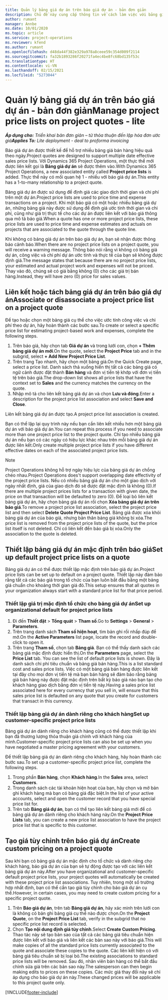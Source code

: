 ```yaml
---
title: Quản lý bảng giá dự án trên báo giá dự án - bản đơn giản
description: Chủ đề này cung cấp thông tin về cách làm việc với bảng giá dự án trên báo giá. (Sales)
author: rumant
manager: Annbe
ms.date: 10/01/2020
ms.topic: article
ms.service: project-operations
ms.reviewer: kfend
ms.author: rumant
ms.openlocfilehash: d48da44f382e329a978a8ceee59c354d009f2114
ms.sourcegitcommit: fa32b1893286f20271fa4ec4be8fc68bd135f53c
ms.translationtype: HT
ms.contentlocale: vi-VN
ms.lasthandoff: 02/15/2021
ms.locfileid: "5273044"
---
```

# <a name="manage-project-price-lists-on-project-quotes---lite"></a><span data-ttu-id="fcd3d-104">Quản lý bảng giá dự án trên báo giá dự án - bản đơn giản</span><span class="sxs-lookup"><span data-stu-id="fcd3d-104">Manage project price lists on project quotes - lite</span></span>

<span data-ttu-id="fcd3d-105">_**Áp dụng cho:** Triển khai bản đơn giản – từ thỏa thuận đến lập hóa đơn ước giá_</span><span class="sxs-lookup"><span data-stu-id="fcd3d-105">_**Applies To:** Lite deployment - deal to proforma invoicing_</span></span>

<span data-ttu-id="fcd3d-106">Báo giá dự án được thiết kế để hỗ trợ nhiều bảng giá bán hàng hiệu quả theo ngày.</span><span class="sxs-lookup"><span data-stu-id="fcd3d-106">Project quotes are designed to support multiple date effective sales price lists.</span></span> <span data-ttu-id="fcd3d-107">Với Dynamics 365 Project Operations, một thực thể mới được liên kết gọi là **Bảng giá dự án** sẽ được thêm vào.</span><span class="sxs-lookup"><span data-stu-id="fcd3d-107">With Dynamics 365 Project Operations, a new associated entity called **Project price lists** is added.</span></span> <span data-ttu-id="fcd3d-108">Thực thể này có mối quan hệ 1 - nhiều với báo giá dự án.</span><span class="sxs-lookup"><span data-stu-id="fcd3d-108">This entity has a 1-to-many relationship to a project quote.</span></span>

<span data-ttu-id="fcd3d-109">Bảng giá dự án được sử dụng để định giá các giao dịch thời gian và chi phí trên một dự án.</span><span class="sxs-lookup"><span data-stu-id="fcd3d-109">Project price lists are used to price time and expense transactions on a project.</span></span> <span data-ttu-id="fcd3d-110">Khi một báo giá có một hoặc nhiều bảng giá dự án, những bảng giá này được sử dụng để định giá ước tính thời gian và chi phí, cũng như giá trị thực tế cho các dự án được liên kết với báo giá thông qua mô tả báo giá.</span><span class="sxs-lookup"><span data-stu-id="fcd3d-110">When a quote has one or more project price lists, these price lists are used to price time and expense estimates and actuals on projects that are associated to the quote through the quote line.</span></span>

<span data-ttu-id="fcd3d-111">Khi không có bảng giá dự án trên báo giá dự án, bạn sẽ nhận được thông báo cảnh báo.</span><span class="sxs-lookup"><span data-stu-id="fcd3d-111">When there are no project price lists on a project quote, you will receive a warning message.</span></span> <span data-ttu-id="fcd3d-112">Thông báo nói rằng vì không có bảng giá dự án, công việc và chi phí dự án ước tính và thực tế của bạn sẽ không được định giá.</span><span class="sxs-lookup"><span data-stu-id="fcd3d-112">The message states that because there are no project price lists, your estimated and actual project work and expenses will not be priced.</span></span> <span data-ttu-id="fcd3d-113">Thay vào đó, chúng sẽ có giá bằng không (0) cho các giá trị bán hàng.</span><span class="sxs-lookup"><span data-stu-id="fcd3d-113">Instead, they will have zero (0) price for sales values.</span></span>

## <a name="associate-or-disassociate-a-project-price-list-on-a-project-quote"></a><span data-ttu-id="fcd3d-114">Liên kết hoặc tách bảng giá dự án trên báo giá dự án</span><span class="sxs-lookup"><span data-stu-id="fcd3d-114">Associate or disassociate a project price list on a project quote</span></span>

<span data-ttu-id="fcd3d-115">Để tạo hoặc chọn một bảng giá cụ thể cho việc ước tính công việc và chi phí theo dự án, hãy hoàn thành các bước sau.</span><span class="sxs-lookup"><span data-stu-id="fcd3d-115">To create or select a specific price list for estimating project-based work and expenses, complete the following steps.</span></span>

1. <span data-ttu-id="fcd3d-116">Trên báo giá, hãy chọn tab **Giá dự án** và trong lưới con, chọn **+ Thêm bảng giá dự án mới**.</span><span class="sxs-lookup"><span data-stu-id="fcd3d-116">On the quote, select the **Project Price** tab and in the subgrid, select **+ Add New Project Price List**.</span></span>
2. <span data-ttu-id="fcd3d-117">Trên trang Tạo nhanh, hãy chọn một bảng giá.</span><span class="sxs-lookup"><span data-stu-id="fcd3d-117">On the Quick Create page, select a price list.</span></span> <span data-ttu-id="fcd3d-118">Danh sách thả xuống hiển thị tất cả các bảng giá có ngữ cảnh được đặt thành **Bán hàng** và đơn vị tiền tệ khớp với đơn vị tiền tệ trên báo giá.</span><span class="sxs-lookup"><span data-stu-id="fcd3d-118">The drop-down list shows all price lists that have the context set to **Sales** and the currency matches the currency on the quote.</span></span>
4. <span data-ttu-id="fcd3d-119">Nhập mô tả cho liên kết bảng giá dự án và chọn **Lưu và đóng**.</span><span class="sxs-lookup"><span data-stu-id="fcd3d-119">Enter a description for the project price list association and select **Save and Close**.</span></span>

<span data-ttu-id="fcd3d-120">Liên kết bảng giá dự án được tạo.</span><span class="sxs-lookup"><span data-stu-id="fcd3d-120">A project price list association is created.</span></span>

<span data-ttu-id="fcd3d-121">Bạn có thể lặp lại quy trình này nếu bạn cần liên kết nhiều hơn một bảng giá dự án với báo giá dự án.</span><span class="sxs-lookup"><span data-stu-id="fcd3d-121">You can repeat this process if you need to associate more than one project price list to the project quote.</span></span> <span data-ttu-id="fcd3d-122">Chỉ tạo nhiều bảng giá dự án nếu bạn có các ngày có hiệu lực khác nhau trên mỗi bảng giá dự án được liên kết.</span><span class="sxs-lookup"><span data-stu-id="fcd3d-122">Only create multiple project price lists if you have different effective dates on each of the associated project price lists.</span></span>

> [!NOTE]
> <span data-ttu-id="fcd3d-123">Project Operations không hỗ trợ ngày hiệu lực của bảng giá dự án chồng chéo nhau.</span><span class="sxs-lookup"><span data-stu-id="fcd3d-123">Project Operations does't support overlapping date effectivity of the project price lists.</span></span> <span data-ttu-id="fcd3d-124">Nếu có nhiều bảng giá dự án cho một giao dịch với ngày nhất định, giá của giao dịch đó sẽ được đặt mặc định là không (0).</span><span class="sxs-lookup"><span data-stu-id="fcd3d-124">If there are multiple project prices lists for a transaction with given date, the price on that transaction will be defaulted to zero (0).</span></span>
<span data-ttu-id="fcd3d-125">Để loại bỏ liên kết bảng giá dự án, hãy chọn bảng giá dự án rồi chọn **Xóa bảng giá dự án trên báo giá**.</span><span class="sxs-lookup"><span data-stu-id="fcd3d-125">To remove a project price list association, select the project price list and then select **Delete Quote Project Price List**.</span></span> <span data-ttu-id="fcd3d-126">Bảng giá được xóa khỏi bảng giá dự án của báo giá, nhưng bản thân bảng giá không bị xóa.</span><span class="sxs-lookup"><span data-stu-id="fcd3d-126">The price list is removed from the project price lists of the quote, but the price list itself is not deleted.</span></span> <span data-ttu-id="fcd3d-127">Chỉ có liên kết đến báo giá bị xóa.</span><span class="sxs-lookup"><span data-stu-id="fcd3d-127">Only the association to the quote is deleted.</span></span>

## <a name="set-up-default-project-price-lists-on-a-quote"></a><span data-ttu-id="fcd3d-128">Thiết lập bảng giá dự án mặc định trên báo giá</span><span class="sxs-lookup"><span data-stu-id="fcd3d-128">Set up default project price lists on a quote</span></span>

<span data-ttu-id="fcd3d-129">Bảng giá dự án có thể được thiết lập mặc định trên báo giá dự án.</span><span class="sxs-lookup"><span data-stu-id="fcd3d-129">Project price lists can be set up to default on a project quote.</span></span> <span data-ttu-id="fcd3d-130">Thiết lập này đảm bảo rằng tất cả các báo giá trong tổ chức của bạn luôn bắt đầu bằng một bảng giá chuẩn cho khoảng thời gian giá đó.</span><span class="sxs-lookup"><span data-stu-id="fcd3d-130">This setup ensures that all quotes in your organization always start with a standard price list for that price period.</span></span>

### <a name="set-up-organizational-default-for-project-price-lists"></a><span data-ttu-id="fcd3d-131">Thiết lập giá trị mặc định tổ chức cho bảng giá dự án</span><span class="sxs-lookup"><span data-stu-id="fcd3d-131">Set up organizational default for project price lists</span></span>

1. <span data-ttu-id="fcd3d-132">Đi đến **Thiết đặt** > **Tổng quát** > **Tham số**.</span><span class="sxs-lookup"><span data-stu-id="fcd3d-132">Go to **Settings** > **General** > **Parameters**.</span></span>
2. <span data-ttu-id="fcd3d-133">Trên trang danh sách **Tham số hiện hoạt**, tìm bản ghi rồi nhấp đúp để mở.</span><span class="sxs-lookup"><span data-stu-id="fcd3d-133">On the **Active Parameters** list page, locate the record and double-click to open it.</span></span> 
3. <span data-ttu-id="fcd3d-134">Trên trang **Tham số**, chọn tab **Bảng giá**. Bạn có thể thấy danh sách các bảng giá mặc định được hiển thị.</span><span class="sxs-lookup"><span data-stu-id="fcd3d-134">On the **Parameters** page, select the **Price List** tab. You can see the list of default price lists is shown.</span></span> <span data-ttu-id="fcd3d-135">Đây là danh sách chi phí tiêu chuẩn và bảng giá bán hàng.</span><span class="sxs-lookup"><span data-stu-id="fcd3d-135">This is a list standard cost and sales price lists.</span></span> <span data-ttu-id="fcd3d-136">Việc có một bảng giá bán hàng được liên kết tại đây cho mọi đơn vị tiền tệ mà bạn bán hàng sẽ đảm bảo rằng bảng giá bán hàng này được đặt mặc định trên bất kỳ báo giá nào bạn tạo cho khách hàng giao dịch bằng đơn vị tiền tệ này.</span><span class="sxs-lookup"><span data-stu-id="fcd3d-136">Having a sales price list associated here for every currency that you sell in, will ensure that this sales price list is defaulted on any quote that you create for customers that transact in this currency.</span></span>

### <a name="set-up-customer-specific-project-price-lists"></a><span data-ttu-id="fcd3d-137">Thiết lập bảng giá dự án dành riêng cho khách hàng</span><span class="sxs-lookup"><span data-stu-id="fcd3d-137">Set up customer-specific project price lists</span></span>

<span data-ttu-id="fcd3d-138">Bảng giá dự án dành riêng cho khách hàng cũng có thể được thiết lập khi bạn đã thương lượng thỏa thuận giá chính với khách hàng của mình.</span><span class="sxs-lookup"><span data-stu-id="fcd3d-138">Customer-specific project price lists can also be set up when you have negotiated a master pricing agreement with your customers.</span></span>

<span data-ttu-id="fcd3d-139">Để thiết lập bảng giá dự án dành riêng cho khách hàng, hãy hoàn thành các bước sau.</span><span class="sxs-lookup"><span data-stu-id="fcd3d-139">To set up a customer-specific project price list, complete the following steps.</span></span>

1. <span data-ttu-id="fcd3d-140">Trong phần **Bán hàng**, chọn **Khách hàng**.</span><span class="sxs-lookup"><span data-stu-id="fcd3d-140">In the **Sales** area, select **Customers**.</span></span>
2. <span data-ttu-id="fcd3d-141">Trong danh sách các tài khoản hiện hoạt của bạn, hãy chọn và mở bản ghi khách hàng mà bạn có bảng giá đặc biệt.</span><span class="sxs-lookup"><span data-stu-id="fcd3d-141">In the list of your active accounts, select and open the customer record that you have special price list for.</span></span>
3. <span data-ttu-id="fcd3d-142">Trên tab **Bảng giá dự án**, bạn có thể tạo liên kết bảng giá mới để có bảng giá dự án dành riêng cho khách hàng này.</span><span class="sxs-lookup"><span data-stu-id="fcd3d-142">On the **Project Price Lists** tab, you can create a new price list association to have the project price list that is specific to this customer.</span></span>

## <a name="create-custom-pricing-on-a-project-quote"></a><span data-ttu-id="fcd3d-143">Tạo giá tùy chỉnh trên báo giá dự án</span><span class="sxs-lookup"><span data-stu-id="fcd3d-143">Create custom pricing on a project quote</span></span>

<span data-ttu-id="fcd3d-144">Sau khi bạn có bảng giá dự án mặc định cho tổ chức và dành riêng cho khách hàng, báo giá dự án của bạn sẽ tự động được tạo với các liên kết bảng giá dự án này.</span><span class="sxs-lookup"><span data-stu-id="fcd3d-144">After you have organizational and customer-specific default project price lists, your project quotes will automatically be created with these project price list associations.</span></span> <span data-ttu-id="fcd3d-145">Tuy nhiên, trong một số trường hợp nhất định, bạn có thể cần tạo giá tùy chỉnh cho báo giá dự án cụ thể.</span><span class="sxs-lookup"><span data-stu-id="fcd3d-145">However, in certain cases, you may need to create custom pricing for a specific project quote.</span></span> 

1. <span data-ttu-id="fcd3d-146">Trên **Báo giá dự án**, trên tab **Bảng giá dự án**, hãy xác minh trên lưới con là không có bản ghi bảng giá cụ thể nào được chọn.</span><span class="sxs-lookup"><span data-stu-id="fcd3d-146">On the **Project Quote**, on the **Project Price List** tab, verify in the subgrid that no specific price list record is selected.</span></span>
2. <span data-ttu-id="fcd3d-147">Chọn **Tạo nội dung định giá tùy chỉnh**.</span><span class="sxs-lookup"><span data-stu-id="fcd3d-147">Select **Create Custom Pricing**.</span></span> <span data-ttu-id="fcd3d-148">Thao tác này sẽ tạo bản sao của tất cả các bảng giá tiêu chuẩn hiện được liên kết với báo giá và liên kết các bản sao này với báo giá.</span><span class="sxs-lookup"><span data-stu-id="fcd3d-148">This will make copies of all the standard price lists currently associated to the quote and associate these copies to the quote.</span></span> <span data-ttu-id="fcd3d-149">Các liên kết hiện có với bảng giá tiêu chuẩn sẽ bị loại bỏ.</span><span class="sxs-lookup"><span data-stu-id="fcd3d-149">The existing associations to standard price lists will be removed.</span></span> <span data-ttu-id="fcd3d-150">Sau đó, nhân viên bán hàng có thể bắt đầu chỉnh sửa giá trên các bản sao này.</span><span class="sxs-lookup"><span data-stu-id="fcd3d-150">The salesperson can then begin making edits to prices on these copies.</span></span> <span data-ttu-id="fcd3d-151">Các mức giá thay đổi này sẽ chỉ áp dụng cho báo giá dự án này.</span><span class="sxs-lookup"><span data-stu-id="fcd3d-151">These changed prices will be applicable to this project quote only.</span></span>


[!INCLUDE[footer-include](../../includes/footer-banner.md)]